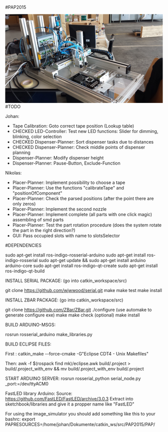 #PAP2015


![Image of PAP2015](https://github.com/JohanVer/PAP2015/blob/master/pap2015.jpg)
#TODO

Johan:
 
* Tape Calibration: Goto correct tape position (Lookup table)
* CHECKED LED-Controller: Test new LED functions: Slider for dimming, blinking, color selection
* CHECKED  Dispenser-Planner: Sort dispenser tasks due to distances
* CHECKED  Dispenser-Planner: Check middle points of dispenser planning
* Dispenser-Planner: Modify dispenser height
* Dispenser-Planner: Pause-Button, Exclude-Function

Nikolas:

* Placer-Planner: Implement possibility to choose a tape
* Placer-Planner: Use the functions "calibrateTape" and "positionOfComponent"
* Placer-Planner: Check the parsed positions (after the point there are only zeros)
* Placer-Planner: Implement the second nozzle
* Placer-Planner: Implement complete (all parts with one click magic) assembling of smd parts
* Placer-Planner: Test the part rotation procedure (does the system rotate the part in the right direction?)
* GUI: Pass occupied slots with name to slotsSelector

#DEPENDENCIES

sudo apt-get install ros-indigo-rosserial-arduino
sudo apt-get install ros-indigo-rosserial
sudo apt-get update && sudo apt-get install arduino arduino-core
sudo apt-get install ros-indigo-qt-create
sudo apt-get install ros-indigo-qt-build

INSTALL SERIAL PACKAGE:
(go into catkin_workspace/src)

git clone https://github.com/wjwwood/serial.git
make
make test
make install

INSTALL ZBAR PACKAGE:
(go into catkin_workspace/src)

git clone https://github.com/ZBar/ZBar.git
./configure (use automake to generate configure exe)
make
make check (optional)
make install

BUILD ARDUINO-MSGS:

rosrun rosserial_arduino make_libraries.py


BUILD ECLIPSE FILES:

First :
 catkin_make --force-cmake -G"Eclipse CDT4 - Unix Makefiles"

Then:
 awk -f $(rospack find mk)/eclipse.awk build/.project > build/.project_with_env && mv build/.project_with_env build/.project

START ARDUINO SERVER:
rosrun rosserial_python serial_node.py _port:=/dev/ttyACM0

FastLED library Arduino:
Source: https://github.com/FastLED/FastLED/archive/3.0.3
Extract into sketchbook/libraries and give it a propper name like "FastLED"

For using the image_simulator you should add something like this to your bashrc:
export PAPRESOURCES=/home/johan/Dokumente/catkin_ws/src/PAP2015/PAP/
